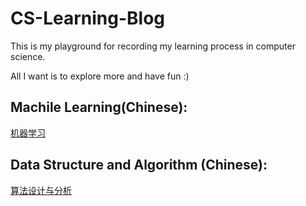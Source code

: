 # CS-Learning-Blog
This is my playground for recording my learning process in computer science.

All I want is to explore more and have fun :)

## Machile Learning(Chinese):
[机器学习]([https://probml.github.io/pml-book/book1.html](https://imported-cheek-98a.notion.site/1af8936f4b74806c951ada7afa990957?pvs=4))

## Data Structure and Algorithm (Chinese):
[算法设计与分析]([[https://probml.github.io/pml-book/book1.html](https://imported-cheek-98a.notion.site/1af8936f4b74806c951ada7afa990957?pvs=4)](https://imported-cheek-98a.notion.site/1cc8936f4b748094a465f9b9098f564a?pvs=4))
